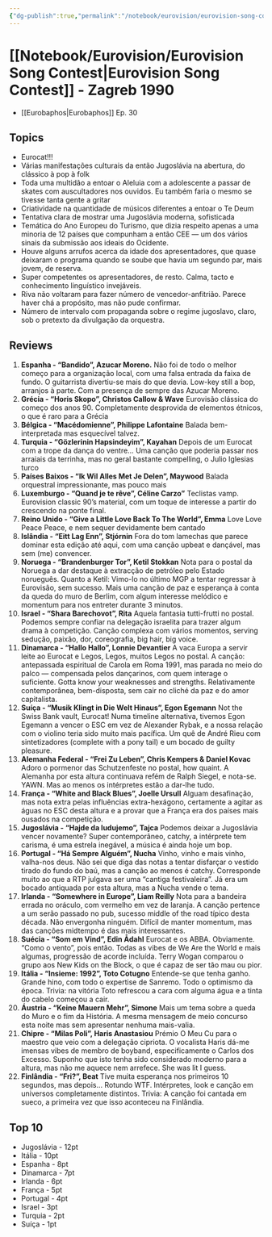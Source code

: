 ```yaml
---
{"dg-publish":true,"permalink":"/notebook/eurovision/eurovision-song-contest-zagreb-1990/"}
---
```



# [[Notebook/Eurovision/Eurovision Song Contest\|Eurovision Song Contest]] - Zagreb 1990

- [[Eurobaphos\|Eurobaphos]] Ep. 30

## Topics

- Eurocat!!!
- Várias manifestações culturais da então Jugoslávia na abertura, do clássico à pop à folk
- Toda uma multidão a entoar o Aleluia com a adolescente a passar de skates com auscultadores nos ouvidos. Eu também faria o mesmo se tivesse tanta gente a gritar
- Criatividade na quantidade de músicos diferentes a entoar o Te Deum
- Tentativa clara de mostrar uma Jugoslávia moderna, sofisticada
- Temática do Ano Europeu do Turismo, que dizia respeito apenas a uma minoria de 12 países que compunham a então CEE — um dos vários sinais da submissão aos ideais do Ocidente.
- Houve alguns arrufos acerca da idade dos apresentadores, que quase deixaram o programa quando se soube que havia um segundo par, mais jovem, de reserva.
- Super competentes os apresentadores, de resto. Calma, tacto e conhecimento linguístico invejáveis.
- Riva não voltaram para fazer número de vencedor-anfitrião. Parece haver chá a propósito, mas não pude confirmar.
- Número de intervalo com propaganda sobre o regime jugoslavo, claro, sob o pretexto da divulgação da orquestra.

## Reviews

1. **Espanha - “Bandido”, Azucar Moreno.** Não foi de todo o melhor começo para a organização local, com uma falsa entrada da faixa de fundo. O guitarrista divertiu-se mais do que devia. Low-key still a bop, arranjos à parte. Com a presença de sempre das Azucar Moreno.
2. **Grécia - “Horis Skopo”, Christos Callow & Wave** Eurovisão clássica do começo dos anos 90. Completamente desprovida de elementos étnicos, o que é raro para a Grécia 
3. **Bélgica - “Macédomienne”, Philippe Lafontaine** Balada bem-interpretada mas esquecível talvez.
4. **Turquia - “Gözlerinin Hapsindeyim”, Kayahan** Depois de um Eurocat com a trope da dança do ventre… Uma canção que poderia passar nos arraiais da terrinha, mas no geral bastante compelling, o Julio Iglesias turco
5. **Países Baixos - “Ik Wil Alles Met Je Delen”, Maywood** Balada orquestral impressionante, mas pouco mais
6. **Luxemburgo - “Quand je te rêve”, Céline Carzo”** Teclistas vamp. Eurovision classic 90’s material, com um toque de interesse a partir do crescendo na ponte final. 
7. **Reino Unido - “Give a Little Love Back To The World”, Emma** Love Love Peace Peace, e nem sequer devidamente bem cantado
8. **Islândia - “Eitt Lag Enn”, Stjórnin** Fora do tom lamechas que parece dominar esta edição até aqui, com uma canção upbeat e dançável, mas sem (me) convencer.
9. **Noruega - “Brandenburger Tor”, Ketil Stokkan** Nota para o postal da Noruega a dar destaque à extracção de petróleo pelo Estado norueguês. Quanto a Ketil: Vimo-lo no último MGP a tentar regressar à Eurovisão, sem sucesso. Mais uma canção de paz e esperança à conta da queda do muro de Berlim, com algum interesse melódico e momentum para nos entreter durante 3 minutos.
10. **Israel - “Shara Barechovot”, Rita** Aquela fantasia tutti-frutti no postal. Podemos sempre confiar na delegação israelita para trazer algum drama à competição. Canção complexa com vários momentos, serving sedução, paixão, dor, coreografia, big hair, big voice.
11. **Dinamarca - “Hallo Hallo”, Lonnie Devantier** A vaca Europa a servir leite ao Eurocat e Legos, Legos, muitos Legos no postal. A canção: antepassada espiritual de Carola em Roma 1991, mas parada no meio do palco — compensada pelos dançarinos, com quem interage o suficiente. Gotta know your weaknesses and strengths. Relativamente contemporânea, bem-disposta, sem cair no cliché da paz e do amor capitalista. 
12. **Suíça - “Musik Klingt in Die Welt Hinaus”, Egon Egemann** Not the Swiss Bank vault, Eurocat! Numa timeline alternativa, tivemos Egon Egemann a vencer o ESC em vez de Alexander Rybak, e a nossa relação com o violino teria sido muito mais pacífica. Um quê de André Rieu com sintetizadores (complete with a pony tail) e um bocado de guilty pleasure.
13. **Alemanha Federal - “Frei Zu Leben”, Chris Kempers & Daniel Kovac** Adoro o pormenor das Schutzenfeste no postal, how quaint. A Alemanha por esta altura continuava refém de Ralph Siegel, e nota-se. YAWN. Mas ao menos os intérpretes estão a dar-lhe tudo.
14. **França - “White and Black Blues”, Joelle Ursull** Alguam desafinação, mas nota extra pelas influências extra-hexágono, certamente a agitar as águas no ESC desta altura e a provar que a França era dos países mais ousados na competição. 
15. **Jugoslávia - “Hajde da ludujemo”, Tajca** Podemos deixar a Jugoslávia vencer novamente? Super contemporâneo, catchy, a intérprete tem carisma, é uma estrela inegável, a música é ainda hoje um bop. 
16. **Portugal - “Há Sempre Alguém”, Nucha** Vinho, vinho e mais vinho, valha-nos deus. Não sei que diga das notas a tentar disfarçar o vestido tirado do fundo do baú, mas a canção ao menos é catchy. Corresponde muito ao que a RTP julgava ser uma “cantiga festivaleira”. Já era um bocado antiquada por esta altura, mas a Nucha vende o tema. 
17. **Irlanda - “Somewhere in Europe”, Liam Reilly** Nota para a bandeira errada no oráculo, com vermelho em vez de laranja. A canção pertence a um serão passado no pub, sucesso middle of the road típico desta década. Não envergonha ninguém. Difícil de manter momentum, mas das canções midtempo é das mais interessantes.
18. **Suécia - “Som em Vind”, Edin Ådahl** Eurocat e os ABBA. Obviamente. “Como o vento”, pois então. Todas as vibes de We Are the World e mais algumas, progressão de acorde incluída. Terry Wogan comparou o grupo aos New Kids on the Block, o que é capaz de ser tão mau ou pior.
19. **Itália - “Insieme: 1992”, Toto Cotugno** Entende-se que tenha ganho. Grande hino, com todo o expertise de Sanremo. Todo o optimismo da época. Trivia: na vitória Toto refrescou a cara com alguma água e a tinta do cabelo começou a cair. 
20. **Áustria - “Keine Mauern Mehr”, Simone** Mais um tema sobre a queda do Muro e o fim da História. A mesma mensagem de meio concurso esta noite mas sem apresentar nenhuma mais-valia. 
21. **Chipre - “Milas Poli”, Haris Anastasiou** Prémio O Meu Cu para o maestro que veio com a delegação cipriota. O vocalista Haris dá-me imensas vibes de membro de boyband, especificamente o Carlos dos Excesso. Suponho que isto tenha sido considerado moderno para a altura, mas não me aquece nem arrefece. She was lit I guess.
22. **Finlândia - “Fri?”, Beat** Tive muita esperança nos primeiros 10 segundos, mas depois… Rotundo WTF. Intérpretes, look e canção em universos completamente distintos. Trivia: A canção foi cantada em sueco, a primeira vez que isso aconteceu na Finlândia.
## Top 10
- Jugoslávia - 12pt
- Itália - 10pt
- Espanha - 8pt
- Dinamarca - 7pt
- Irlanda - 6pt
- França - 5pt
- Portugal - 4pt
- Israel - 3pt
- Turquia - 2pt
- Suíça - 1pt